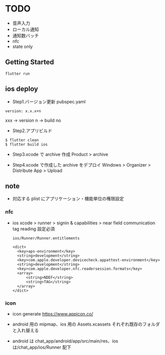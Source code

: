 # TODO

- 音声入力
- ローカル通知
- 通知数バッチ
- nfc
- state only

## Getting Started

```
flutter run
```

## ios deploy

- Step1.バージョン更新
  pubspec.yaml

```
version: x.x.x+n
```

xxx -> version
n -> build no

- Step2.アプリビルド

```
$ flutter clean
$ flutter build ios
```

- Step3.xcode で archive 作成
  Product > archive

- Step4.xcode で作成した archive をデプロイ
  Windows > Organizer > Distribute App > Upload

## note

- 対応する plist にアプリケーション・機能単位の権限設定

### nfc

- ios
  xcode > runner > signin & capabilities > near field communication tag reading 設定必須

  ```
  ios/Runner/Runner.entitlements

  <dict>
  	<key>aps-environment</key>
  	<string>development</string>
  	<key>com.apple.developer.devicecheck.appattest-environment</key>
  	<string>development</string>
  	<key>com.apple.developer.nfc.readersession.formats</key>
  	<array>
  		<string>NDEF</string>
  		<string>TAG</string>
  	</array>
  </dict>
  ```

### icon

- icon generate
  https://www.appicon.co/

- android 用の mipmap、ios 用の Assets.xcassets それぞれ既存のフォルダと入れ替える
- android は chat_app/android/app/src/main/res、ios は/chat_app/ios/Runner 配下
